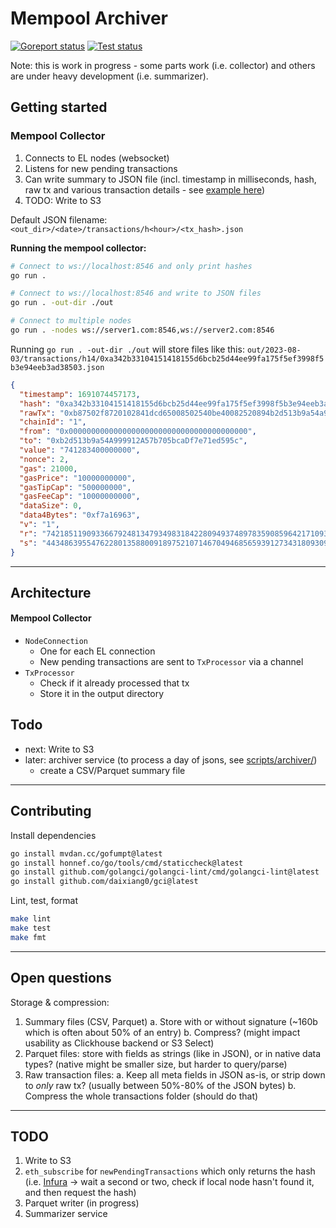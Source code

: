 # Mempool Archiver

[![Goreport status](https://goreportcard.com/badge/github.com/flashbots/mempool-archiver)](https://goreportcard.com/report/github.com/flashbots/mempool-archiver)
[![Test status](https://github.com/flashbots/mempool-archiver/workflows/Checks/badge.svg)](https://github.com/flashbots/mempool-archiver/actions?query=workflow%3A%22Checks%22)

Note: this is work in progress - some parts work (i.e. collector) and others are under heavy development (i.e. summarizer).

## Getting started

### Mempool Collector

1. Connects to EL nodes (websocket)
2. Listens for new pending transactions
3. Can write summary to JSON file (incl. timestamp in milliseconds, hash, raw tx and various transaction details - see [example here](docs/example-tx-summary.json))
4. TODO: Write to S3

Default JSON filename: `<out_dir>/<date>/transactions/h<hour>/<tx_hash>.json`

**Running the mempool collector:**

```bash
# Connect to ws://localhost:8546 and only print hashes
go run .

# Connect to ws://localhost:8546 and write to JSON files
go run . -out-dir ./out

# Connect to multiple nodes
go run . -nodes ws://server1.com:8546,ws://server2.com:8546
```

Running `go run . -out-dir ./out` will store files like this: `out/2023-08-03/transactions/h14/0xa342b33104151418155d6bcb25d44ee99fa175f5ef3998f5b3e94eeb3ad38503.json`

```json
{
  "timestamp": 1691074457173,
  "hash": "0xa342b33104151418155d6bcb25d44ee99fa175f5ef3998f5b3e94eeb3ad38503",
  "rawTx": "0xb87502f8720102841dcd65008502540be40082520894b2d513b9a54a999912a57b705bcadf7e71ed595c8702a2317dbc220080c001a0a4163068b0963cfe96d4a56bd39f98fda914ad7f7de9b7ee6cd4d52bce14da80a0620c70c21c87250e746d1055b644c39a1dcc033dc4bef2677f8263251e167924",
  "chainId": "1",
  "from": "0x0000000000000000000000000000000000000000",
  "to": "0xb2d513b9a54A999912A57b705bcaDf7e71ed595c",
  "value": "741283400000000",
  "nonce": 2,
  "gas": 21000,
  "gasPrice": "10000000000",
  "gasTipCap": "500000000",
  "gasFeeCap": "10000000000",
  "dataSize": 0,
  "data4Bytes": "0xf7a16963",
  "v": "1",
  "r": "74218511909336679248134793498318422809493748978359085964217109365158694935168",
  "s": "44348639554762280135880091897521071467049468565939127343180930962632954247460"
}
```

---

## Architecture

#### Mempool Collector

- `NodeConnection`
    - One for each EL connection
    - New pending transactions are sent to `TxProcessor` via a channel
- `TxProcessor`
    - Check if it already processed that tx
    - Store it in the output directory

## Todo

- next: Write to S3
- later: archiver service (to process a day of jsons, see [scripts/archiver/](scripts/archiver/))
  - create a CSV/Parquet summary file

---

## Contributing

Install dependencies

```bash
go install mvdan.cc/gofumpt@latest
go install honnef.co/go/tools/cmd/staticcheck@latest
go install github.com/golangci/golangci-lint/cmd/golangci-lint@latest
go install github.com/daixiang0/gci@latest
```

Lint, test, format

```bash
make lint
make test
make fmt
```

---

## Open questions

Storage & compression:

1. Summary files (CSV, Parquet)
    a. Store with or without signature (~160b which is often about 50% of an entry)
    b. Compress? (might impact usability as Clickhouse backend or S3 Select)
1. Parquet files: store with fields as strings (like in JSON), or in native data types? (native might be smaller size, but harder to query/parse)
2. Raw transaction files:
    a. Keep all meta fields in JSON as-is, or strip down to _only_ raw tx? (usually between 50%-80% of the JSON bytes)
    b. Compress the whole transactions folder (should do that)


---

## TODO

1. Write to S3
2. `eth_subscribe` for `newPendingTransactions` which only returns the hash (i.e. [Infura](https://docs.infura.io/networks/ethereum/json-rpc-methods/subscription-methods/eth_subscribe) -> wait a second or two, check if local node hasn't found it, and then request the hash)
3. Parquet writer (in progress)
4. Summarizer service